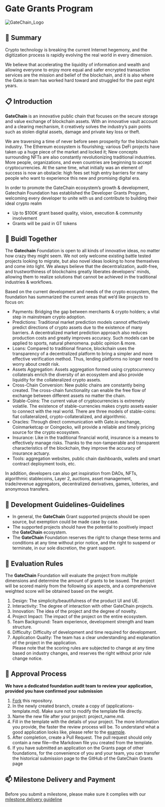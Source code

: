 # Gate Grants Program
![GateChain_Logo](https://user-images.githubusercontent.com/87936778/127801557-cce9604c-61bf-442e-9675-65139f24368e.png)



## 📌 Summary
Crypto technology is breaking the current Internet hegemony, and the digitization process is rapidly evolving the real world in every dimension.

We believe that accelerating the liquidity of information and wealth and allowing everyone to enjoy more equal and safer encrypted transaction services are the mission and belief of the blockchain, and it is also where the Gate.io team has worked hard toward and struggled for the past eight years.

## 📋 Introduction
**GateChain** is an innovative public chain that focuses on the secure storage and value exchange of blockchain assets. With an innovative vault account and a clearing mechanism, it creatively solves the industry’s pain points such as stolen digital assets, damage and private key loss or theft.

We are traversing a time of never before seen prosperity for the blockchain industry. The Ethereum ecosystem is flourishing; various DeFi projects have taken up a huge piece of the market and locked it; New concepts surrounding NFTs are also constantly revolutionizing traditional industries. More people, organizations, and even countries are beginning to accept cryptocurrencies. At the same time, what initially was an element of success is now an obstacle: high fees set high entry barriers for many people who want to experience this new and promising digital era.

In order to promote the GateChain ecosystem’s growth & development, Gatechain Foundation has established the Developer Grants Program, welcoming every developer to unite with us and contribute to building their ideal crypto realm 

- Up to $100K grant based quality, vision, execution & community involvement
- Grants will be paid in GT tokens

## 📝 Buidl Together
The **Gatechain** Foundation is open to all kinds of innovative ideas, no matter how crazy they might seem. We not only welcome existing battle tested projects looking to migrate, but also novel ideas looking to hone themselves and come into light. We always believe that the decentralization, audit-free, and trustworthiness of blockchains greatly liberates developers' minds, allowing them to realize solutions that cannot be achieved in the traditional industries & workflows.

Based on the current development and needs of the crypto ecosystem, the foundation has summarized the current areas that we’d like projects to focus on:

- Payments: Bridging the gap between merchants & crypto holders; a vital step in mainstream crypto adoption.
- Predictions: Traditional market prediction models cannot effectively predict directions of crypto assets due to the existence of many barriers. A decentralized market prediction approach also reduces production costs and greatly improves accuracy. Such models can be applied to sports, natural phenomena. public opinion & more.
- Loans: Compared to traditional finance, blockchain uses the transparency of a decentralized platform to bring a simpler and more effective verification method. Thus, lending platforms no longer need to worry about credit risk.
- Assets Aggregation: Assets aggregation formed using cryptocurrency collaterals enrich the diversity of an ecosystem and also provide liquidity for the collateralized crypto assets.
- Cross-Chain Conversion: New public chains are constantly being created. The cross-chain functionality can enable the free flow of exchange between different assets no matter the chain.
- Stable-Coins: The current value of cryptocurrencies is extremely volatile. The existence of stable-currencies makes crypto assets easier to connect with the real world. There are three models of stable-coins: fiat collateralized, crypto-collateralized, and algorithmic.
- Oracles: Through direct communication with Gate.io exchange, Coinmarketcap or Coingecko, will provide a reliable and timely pricing source for the crypto ecosystem.
- Insurance: Like in the traditional financial world, insurance is a means to effectively manage risks. Thanks to the non-tamperable and transparent characteristics of the blockchain, they improve the accuracy of insurance actuary.
- Tools: aggregation websites, public chain dashboards, wallets and smart contract deployment tools, etc.

In addition, developers can also get inspiration from DAOs, NFTs, algorithmic stablecoins, Layer 2, auctions, asset management, trade/revenue aggregators, decentralized derivatives, games, lotteries, and anonymous transfers.


## 📍 Development Guidelines-Guidelines
- In general, the **GateChain** Grant supported projects should be open source, but exemption could be made case by case.
- The supported projects should have the potential to positively impact the **GateChain** ecosystem.
- The **GateChain** Foundation reserves the right to change these terms and conditions at any time without prior notice, and the right to suspend or terminate, in our sole discretion, the grant support.

## 📑 Evaluation Rules
The **GateChain** Foundation will evaluate the project from multiple dimensions and determine the amount of grants to be issued. The project will be scored mainly from the following six aspects, and a comprehensive weighted score will be obtained based on the weight.

1. Design: The simplicity/beautifulness of the product UI and UE.
2. Interactivity: The degree of interaction with other GateChain projects.
3. Innovation: The idea of the project and the degree of novelty.
4. Project Impact: The impact of the project on the entire ecosystem.
5. Team Background: Team experience, development strength and team structure.
6. Difficulty: Difficulty of development and time required for development.
7. Application Quality: The team has a clear understanding and explanation of the project in the application.  
Please note that the scoring rules are subjected to change at any time based on industry changes, and reserves the right without prior rule change notice.


## 📝 Approval Process
**We have a dedicated foundation audit team to review your application, provided you have confirmed your submission**  
1) [Fork](https://github.com/gategrants/Grants-Program) this repository.   
2) In the newly created branch, create a copy of (applications-template.md). Make sure not to modify the template file directly.  
3) Name the new file after your project: project_name.md.   
4) Fill in the template with the details of your project. The more information you provide, the faster the review process will be. To understand what a good application looks like, please refer to the [example](https://github.com/GateChain-Foundation/Grants-Program/blob/main/applications/application-template.md).  
5) After completion, create a Pull Request. The pull request should only contain a new file—the Markdown file you created from the template.  
6) If you have submitted an application on the Grants page of other foundations, for the convenience of you and your team, you can transfer the historical submission page to the GitHub of the GateChain Grants page


## 📫 Milestone Delivery and Payment
Before you submit a milestone, please make sure it complies with our [milestone delivery guideline](https://github.com/GateChain-Foundation/Grants-Program/blob/main/docs/Milestone-Delivery-Guidelines.md) 
